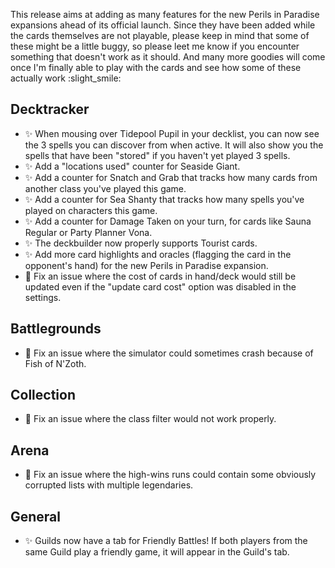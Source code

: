 This release aims at adding as many features for the new Perils in Paradise expansions ahead of its official launch. Since they have been added while the cards themselves are not playable, please keep in mind that some of these might be a little buggy, so please leet me know if you encounter something that doesn't work as it should.
And many more goodies will come once I'm finally able to play with the cards and see how some of these actually work :slight_smile:

## Decktracker

-   ✨ When mousing over Tidepool Pupil in your decklist, you can now see the 3 spells you can discover from when active. It will also show you the spells that have been "stored" if you haven't yet played 3 spells.
-   ✨ Add a "locations used" counter for Seaside Giant.
-   ✨ Add a counter for Snatch and Grab that tracks how many cards from another class you've played this game.
-   ✨ Add a counter for Sea Shanty that tracks how many spells you've played on characters this game.
-   ✨ Add a counter for Damage Taken on your turn, for cards like Sauna Regular or Party Planner Vona.
-   ✨ The deckbuilder now properly supports Tourist cards.
-   ✨ Add more card highlights and oracles (flagging the card in the opponent's hand) for the new Perils in Paradise expansion.
-   🐞 Fix an issue where the cost of cards in hand/deck would still be updated even if the "update card cost" option was disabled in the settings.

## Battlegrounds

-   🐞 Fix an issue where the simulator could sometimes crash because of Fish of N'Zoth.

## Collection

-   🐞 Fix an issue where the class filter would not work properly.

## Arena

-   🐞 Fix an issue where the high-wins runs could contain some obviously corrupted lists with multiple legendaries.

## General

-   ✨ Guilds now have a tab for Friendly Battles! If both players from the same Guild play a friendly game, it will appear in the Guild's tab.
